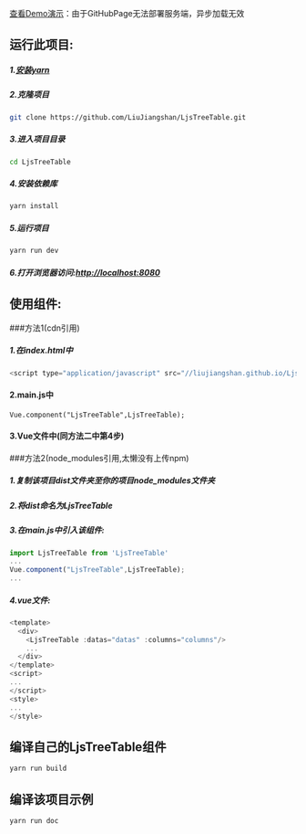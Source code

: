 [查看Demo演示](https://liujiangshan.github.io/LjsTreeTable/docs/)：由于GitHubPage无法部署服务端，异步加载无效
## 运行此项目:
##### 1.[安装yarn](https://yarnpkg.com/zh-Hans/docs/install)
##### 2.克隆项目
```bash
git clone https://github.com/LiuJiangshan/LjsTreeTable.git
```
##### 3.进入项目目录
```bash
cd LjsTreeTable
```
##### 4.安装依赖库
```bash
yarn install
```
##### 5.运行项目
```bash
yarn run dev
```
##### 6.打开浏览器访问:[http://localhost:8080](http://localhost:8080)

## 使用组件:
###方法1(cdn引用)
##### 1.在index.html中
```javascript
<script type="application/javascript" src="//liujiangshan.github.io/LjsTreeTable/dist/index.js"></script>
```
#### 2.main.js中
```
Vue.component("LjsTreeTable",LjsTreeTable);
```
#### 3.Vue文件中(同方法二中第4步)
###方法2(node_modules引用,太懒没有上传npm)
##### 1.复制该项目dist文件夹至你的项目node_modules文件夹
##### 2.将dist命名为LjsTreeTable
##### 3.在main.js中引入该组件:
```javascript
import LjsTreeTable from 'LjsTreeTable'
...
Vue.component("LjsTreeTable",LjsTreeTable);
...
```
##### 4.vue文件:
```javascript
<template>
  <div>
    <LjsTreeTable :datas="datas" :columns="columns"/>
    ...
  </div>
</template>
<script>
...
</script>
<style>
...
</style>
```
## 编译自己的LjsTreeTable组件
```bash
yarn run build
```
## 编译该项目示例
```bash
yarn run doc
```
